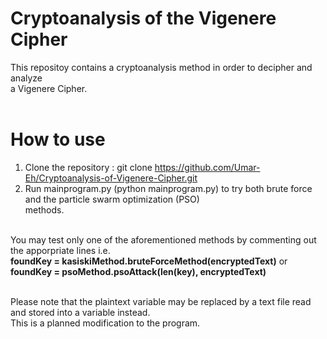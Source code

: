# Cryptoanalysis of the Vigenere Cipher

This repositoy contains a cryptoanalysis method in order to decipher and analyze<br>
a Vigenere Cipher.<br><br>

# How to use

1. Clone the repository : git clone https://github.com/Umar-Eh/Cryptoanalysis-of-Vigenere-Cipher.git<br>
2. Run mainprogram.py (python mainprogram.py) to try both brute force and the particle swarm optimization (PSO)<br>
   methods.<br><br>

You may test only one of the aforementioned methods by commenting out the apporpriate lines i.e.<br>
**foundKey = kasiskiMethod.bruteForceMethod(encryptedText)** or **foundKey = psoMethod.psoAttack(len(key), encryptedText)**<br><br>

Please note that the plaintext variable may be replaced by a text file read and stored into a variable instead. <br>
This is a planned modification to the program. 
